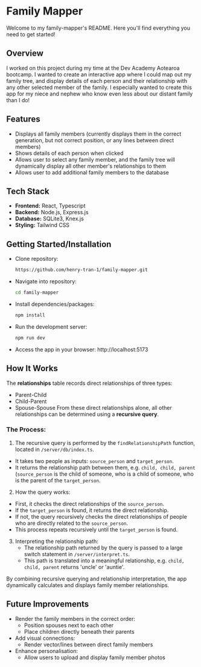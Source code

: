 # Family Mapper
Welcome to my family-mapper's README.  Here you'll find everything you need to get started!

## Overview
I worked on this project during my time at the Dev Academy Aotearoa bootcamp.  I wanted to create an interactive app where I could map out my family tree, and display details of each person and their relationship with any other selected member of the family.  I especially wanted to create this app for my niece and nephew who know even less about our distant family than I do!  

## Features
- Displays all family members (currently displays them in the correct generation, but not correct position, or any lines between direct members)
- Shows details of each person when clicked
- Allows user to select any family member, and the family tree will dynamically display all other member's relationships to them
- Allows user to add additional family members to the database

## Tech Stack
- **Frontend:** React, Typescript
- **Backend:** Node.js, Express.js
- **Database:** SQLite3, Knex.js
- **Styling:** Tailwind CSS


## Getting Started/Installation
- Clone repository:
  ```bash
  https://github.com/henry-tran-1/family-mapper.git
  ```
- Navigate into repository:
  ```bash
  cd family-mapper
  ```
- Install dependencies/packages:
  ```bash
  npm install
  ```
- Run the development server:
  ```bash
  npm run dev
  ```
- Access the app in your browser:
  http://localhost:5173

## How It Works
The **relationships** table records direct relationships of three types:
- Parent-Child
- Child-Parent
- Spouse-Spouse
From these direct relationships alone, all other relationships can be determined using a **recursive query**.

### The Process:
1. The recursive query is performed by the `findRelationshipPath` function, located in `/server/db/index.ts`.
  - It takes two people as inputs: `source_person` and `target_person`.
  - It returns the relationship path between them, e.g. `child, child, parent` (`source_person` is the child of someone, who is a child of someone, who is the parent of the `target_person`.

2. How the query works:
  - First, it checks the direct relationships of the `source_person`.
  - If the `target_person` is found, it returns the direct relationship.
  - If not, the query recursively checks the direct relationships of people who are directly related to the `source_person`.
  - This process repeats recursively until the `target_person` is found.

3. Interpreting the relationship path:
   - The relationship path returned by the query is passed to a large switch statement in `/server/interpret.ts`.
   - This path is translated into a meaningful relationship, e.g. `child, child, parent` returns 'uncle' or 'auntie'.

By combining recursive querying and relationship interpretation, the app dynamically calculates and displays family member relationships.

## Future Improvements
- Render the family members in the correct order:
  - Position spouses next to each other
  - Place children directly beneath their parents
- Add visual connections:
  - Render vector/lines between direct family members
- Enhance personalisation:
  - Allow users to upload and display family member photos
